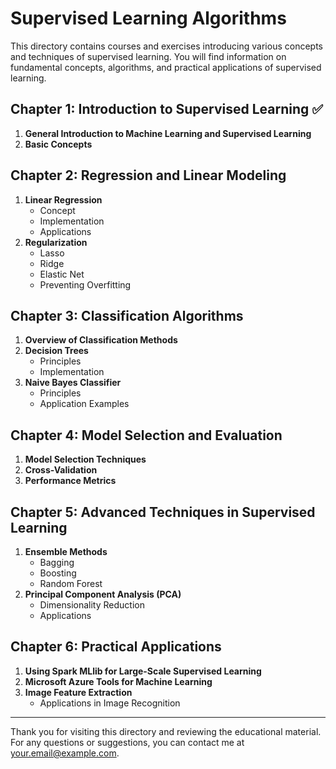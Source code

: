 # Supervised Learning Algorithms

This directory contains courses and exercises introducing various concepts and techniques of supervised learning. You will find information on fundamental concepts, algorithms, and practical applications of supervised learning.

## Chapter 1: Introduction to Supervised Learning :white_check_mark:

1. **General Introduction to Machine Learning and Supervised Learning**
2. **Basic Concepts**

## Chapter 2: Regression and Linear Modeling

1. **Linear Regression**
    - Concept
    - Implementation
    - Applications
2. **Regularization**
    - Lasso
    - Ridge
    - Elastic Net
    - Preventing Overfitting

## Chapter 3: Classification Algorithms

1. **Overview of Classification Methods**
2. **Decision Trees**
    - Principles
    - Implementation
3. **Naive Bayes Classifier**
    - Principles
    - Application Examples

## Chapter 4: Model Selection and Evaluation

1. **Model Selection Techniques**
2. **Cross-Validation**
3. **Performance Metrics**

## Chapter 5: Advanced Techniques in Supervised Learning

1. **Ensemble Methods**
    - Bagging
    - Boosting
    - Random Forest
2. **Principal Component Analysis (PCA)**
    - Dimensionality Reduction
    - Applications

## Chapter 6: Practical Applications

1. **Using Spark MLlib for Large-Scale Supervised Learning**
2. **Microsoft Azure Tools for Machine Learning**
3. **Image Feature Extraction**
    - Applications in Image Recognition

---

Thank you for visiting this directory and reviewing the educational material. For any questions or suggestions, you can contact me at [your.email@example.com](mailto:your.email@example.com).
